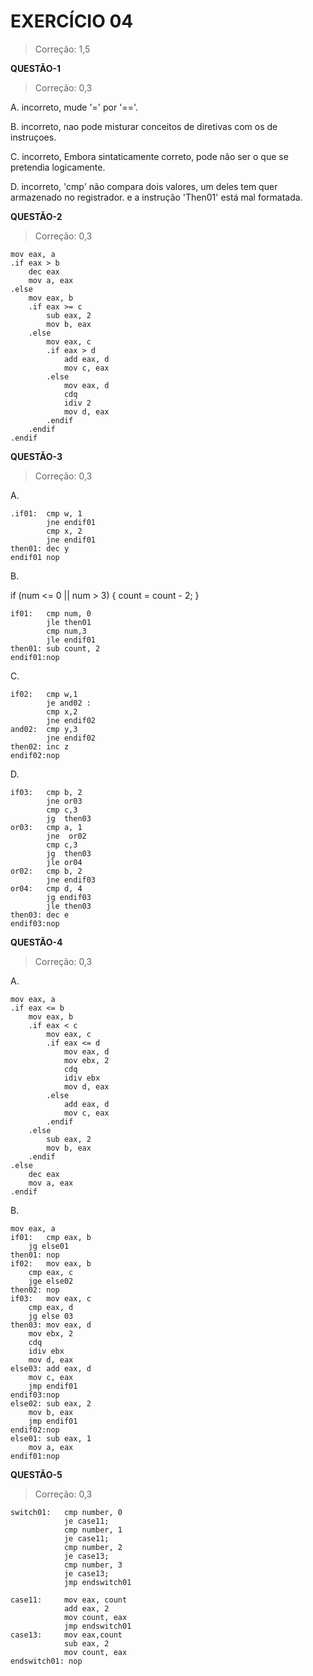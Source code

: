 # EXERCÍCIO 04

> Correção: 1,5

**QUESTÃO-1**

> Correção: 0,3

A. incorreto, mude '=' por '=='.

B. incorreto, nao pode misturar conceitos de diretivas com os de instruçoes.

C. incorreto, Embora sintaticamente correto, pode não ser o que se pretendia logicamente.

D. incorreto, 'cmp' não compara dois valores, um deles tem quer armazenado no registrador. e a instrução 'Then01' está mal formatada.



**QUESTÃO-2**

> Correção: 0,3

    mov eax, a
    .if eax > b
        dec eax
        mov a, eax
    .else
        mov eax, b
        .if eax >= c
            sub eax, 2
            mov b, eax
        .else
            mov eax, c
            .if eax > d
                add eax, d
                mov c, eax
            .else
                mov eax, d
                cdq
                idiv 2
                mov d, eax
            .endif
        .endif
    .endif

**QUESTÃO-3**

> Correção: 0,3

A. 

    .if01:  cmp w, 1
            jne endif01
            cmp x, 2
            jne endif01
    then01:	dec y
    endif01	nop
    
B. 

if (num <= 0 || num > 3) {
    count = count - 2;
}

    if01:	cmp num, 0
            jle then01
            cmp num,3
            jle endif01
    then01: sub count, 2
    endif01:nop
    
C.

    if02:	cmp w,1
            je and02 :
            cmp x,2
            jne endif02
    and02:  cmp y,3
            jne endif02
    then02: inc z
    endif02:nop
    
D.

    if03:	cmp b, 2
            jne or03
            cmp c,3
            jg  then03
    or03:	cmp a, 1
            jne  or02
            cmp c,3
            jg  then03
            jle or04
    or02:	cmp b, 2
            jne endif03
    or04:	cmp d, 4
            jg endif03
            jle then03
    then03: dec e
    endif03:nop


**QUESTÃO-4**

> Correção: 0,3

A.

	mov eax, a
	.if eax <= b
		mov eax, b
		.if eax < c
			mov eax, c
			.if eax <= d
				mov eax, d
				mov ebx, 2
				cdq
				idiv ebx
				mov d, eax
			.else
				add eax, d
				mov c, eax
			.endif
		.else
			sub eax, 2
			mov b, eax
		.endif
	.else
		dec eax
		mov a, eax
	.endif	
    
B.

	mov eax, a
	if01:	cmp eax, b
		jg else01
	then01:	nop
	if02:	mov eax, b
		cmp eax, c
		jge else02
	then02:	nop
	if03:	mov eax, c
		cmp eax, d
		jg else 03
	then03:	mov eax, d
		mov ebx, 2
		cdq
		idiv ebx
		mov d, eax
	else03:	add eax, d
		mov c, eax
		jmp endif01
	endif03:nop
	else02:	sub eax, 2
		mov b, eax
		jmp endif01
	endif02:nop
	else01:	sub eax, 1
		mov a, eax
	endif01:nop




**QUESTÃO-5**

> Correção: 0,3

    switch01:   cmp number, 0
                je case11;
                cmp number, 1
                je case11;
                cmp number, 2
                je case13;
                cmp number, 3
                je case13;
                jmp endswitch01

    case11:	    mov eax, count
                add eax, 2
                mov count, eax
                jmp endswitch01
    case13:     mov eax,count
                sub eax, 2
                mov count, eax
    endswitch01: nop


